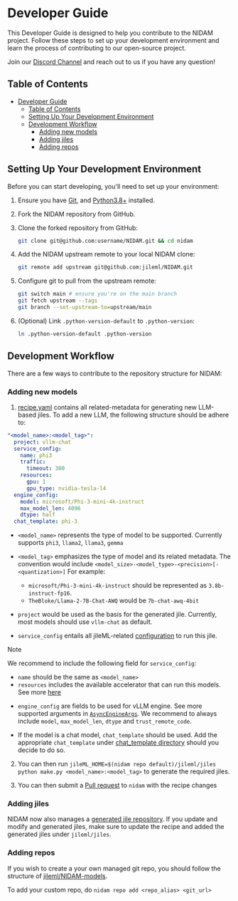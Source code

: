# Developer Guide

This Developer Guide is designed to help you contribute to the NIDAM project.
Follow these steps to set up your development environment and learn the process
of contributing to our open-source project.

Join our [Discord Channel](https://l.jileml.com/join-nidam-discord) and reach
out to us if you have any question!

## Table of Contents

- [Developer Guide](#developer-guide)
  - [Table of Contents](#table-of-contents)
  - [Setting Up Your Development Environment](#setting-up-your-development-environment)
  - [Development Workflow](#development-workflow)
    - [Adding new models](#adding-new-models)
    - [Adding jiles](#adding-new-models)
    - [Adding repos](#adding-new-models)

## Setting Up Your Development Environment

Before you can start developing, you'll need to set up your environment:

1. Ensure you have [Git](https://git-scm.com/), and
   [Python3.8+](https://www.python.org/downloads/) installed.
2. Fork the NIDAM repository from GitHub.
3. Clone the forked repository from GitHub:

   ```bash
   git clone git@github.com:username/NIDAM.git && cd nidam
   ```

4. Add the NIDAM upstream remote to your local NIDAM clone:

   ```bash
   git remote add upstream git@github.com:jileml/NIDAM.git
   ```

5. Configure git to pull from the upstream remote:

   ```bash
   git switch main # ensure you're on the main branch
   git fetch upstream --tags
   git branch --set-upstream-to=upstream/main
   ```

6. (Optional) Link `.python-version-default` to `.python-version`:

   ```bash
   ln .python-version-default .python-version
   ```

## Development Workflow

There are a few ways to contribute to the repository structure for NIDAM:

### Adding new models

1. [recipe.yaml](./recipe.yaml) contains all related-metadata for generating new LLM-based jiles. To add a new LLM, the following structure should be adhere to:

```yaml
"<model_name>:<model_tag>":
  project: vllm-chat
  service_config:
    name: phi3
    traffic:
      timeout: 300
    resources:
      gpu: 1
      gpu_type: nvidia-tesla-l4
  engine_config:
    model: microsoft/Phi-3-mini-4k-instruct
    max_model_len: 4096
    dtype: half
  chat_template: phi-3
```

- `<model_name>` represents the type of model to be supported. Currently supports `phi3`, `llama2`, `llama3`, `gemma`

- `<model_tag>` emphasizes the type of model and its related metadata. The convention would include `<model_size>-<model_type>-<precision>[-<quantization>]`
  For example:

  - `microsoft/Phi-3-mini-4k-instruct` should be represented as `3.8b-instruct-fp16`.
  - `TheBloke/Llama-2-7B-Chat-AWQ` would be `7b-chat-awq-4bit`

- `project` would be used as the basis for the generated jile. Currently, most models should use `vllm-chat` as default.

- `service_config` entails all jileML-related [configuration](https://docs.jileml.com/en/latest/guides/configurations.html) to run this jile.

> [!NOTE]
>
> We recommend to include the following field for `service_config`:
>
> - `name` should be the same as `<model_name>`
> - `resources` includes the available accelerator that can run this models. See more [here](https://docs.jileml.com/en/latest/guides/configurations.html#resources)

- `engine_config` are fields to be used for vLLM engine. See more supported arguments in [`AsyncEngineArgs`](https://github.com/vllm-project/vllm/blob/7cd2ebb0251fd1fd0eec5c93dac674603a22eddd/vllm/engine/arg_utils.py#L799). We recommend to always include `model`, `max_model_len`, `dtype` and `trust_remote_code`.

- If the model is a chat model, `chat_template` should be used. Add the appropriate `chat_template` under [chat_template directory](./vllm-chat/chat_templates/) should you decide to do so.

2. You can then run `jileML_HOME=$(nidam repo default)/jileml/jiles python make.py <model_name>:<model_tag>` to generate the required jiles.

3. You can then submit a [Pull request](https://docs.github.com/en/pull-requests/collaborating-with-pull-requests/proposing-changes-to-your-work-with-pull-requests/creating-a-pull-request) to `nidam` with the recipe changes

### Adding jiles

NIDAM now also manages a [generated jile repository](https://github.com/jileml/NIDAM-models/tree/main). If you update and modify and generated jiles, make sure to update the recipe and added the generated jiles under `jileml/jiles`.

### Adding repos

If you wish to create a your own managed git repo, you should follow the structure of [jileml/NIDAM-models](https://github.com/jileml/NIDAM-models/tree/main).

To add your custom repo, do `nidam repo add <repo_alias> <git_url>`
